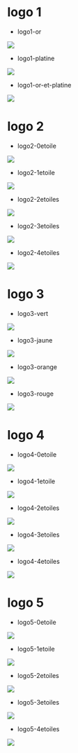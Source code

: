 # logo 1

* logo1-or
<img src="https://raw.githubusercontent.com/tst2005/me3/master/static/img/logo1-or.png" />

* logo1-platine
<img src="https://raw.githubusercontent.com/tst2005/me3/master/static/img/logo1-platine.png" />

* logo1-or-et-platine
<img src="https://raw.githubusercontent.com/tst2005/me3/master/static/img/logo1-or-et-platine.png" />


# logo 2

* logo2-0etoile
<img src="https://raw.githubusercontent.com/tst2005/me3/master/static/img/logo2-0etoile.png" />

* logo2-1etoile
<img src="https://raw.githubusercontent.com/tst2005/me3/master/static/img/logo2-1etoile.png" />

* logo2-2etoiles
<img src="https://raw.githubusercontent.com/tst2005/me3/master/static/img/logo2-2etoiles.png" />

* logo2-3etoiles
<img src="https://raw.githubusercontent.com/tst2005/me3/master/static/img/logo2-3etoiles.png" />

* logo2-4etoiles
<img src="https://raw.githubusercontent.com/tst2005/me3/master/static/img/logo2-4etoiles.png" />


# logo 3

* logo3-vert
<img src="https://raw.githubusercontent.com/tst2005/me3/master/static/img/logo3-vert.png" />

* logo3-jaune
<img src="https://raw.githubusercontent.com/tst2005/me3/master/static/img/logo3-jaune.png" />

* logo3-orange
<img src="https://raw.githubusercontent.com/tst2005/me3/master/static/img/logo3-orange.png" />

* logo3-rouge
<img src="https://raw.githubusercontent.com/tst2005/me3/master/static/img/logo3-rouge.png" />


# logo 4

* logo4-0etoile
<img src="https://raw.githubusercontent.com/tst2005/me3/master/static/img/logo4-0etoile.png" />

* logo4-1etoile
<img src="https://raw.githubusercontent.com/tst2005/me3/master/static/img/logo4-1etoile.png" />

* logo4-2etoiles
<img src="https://raw.githubusercontent.com/tst2005/me3/master/static/img/logo4-2etoiles.png" />

* logo4-3etoiles
<img src="https://raw.githubusercontent.com/tst2005/me3/master/static/img/logo4-3etoiles.png" />

* logo4-4etoiles
<img src="https://raw.githubusercontent.com/tst2005/me3/master/static/img/logo4-4etoiles.png" />


# logo 5

* logo5-0etoile
<img src="https://raw.githubusercontent.com/tst2005/me3/master/static/img/logo5-0etoile.png" />

* logo5-1etoile
<img src="https://raw.githubusercontent.com/tst2005/me3/master/static/img/logo5-1etoile.png" />

* logo5-2etoiles
<img src="https://raw.githubusercontent.com/tst2005/me3/master/static/img/logo5-2etoiles.png" />

* logo5-3etoiles
<img src="https://raw.githubusercontent.com/tst2005/me3/master/static/img/logo5-3etoiles.png" />

* logo5-4etoiles
<img src="https://raw.githubusercontent.com/tst2005/me3/master/static/img/logo5-4etoiles.png" />


